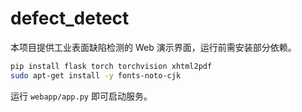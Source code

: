 # defect_detect

本项目提供工业表面缺陷检测的 Web 演示界面，运行前需安装部分依赖。

```bash
pip install flask torch torchvision xhtml2pdf
sudo apt-get install -y fonts-noto-cjk
```

运行 `webapp/app.py` 即可启动服务。